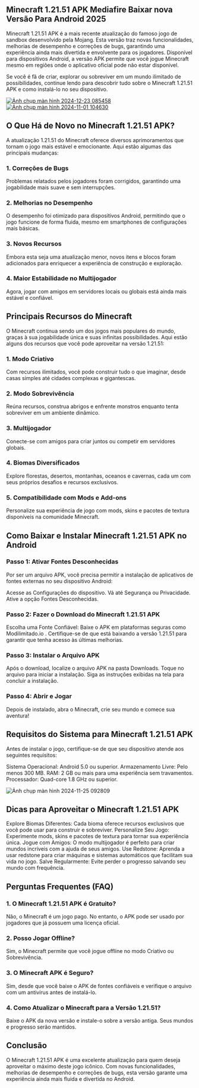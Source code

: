 ## Minecraft 1.21.51 APK Mediafire Baixar nova Versão Para Android 2025
Minecraft 1.21.51 APK é a mais recente atualização do famoso jogo de sandbox desenvolvido pela Mojang. Esta versão traz novas funcionalidades, melhorias de desempenho e correções de bugs, garantindo uma experiência ainda mais divertida e envolvente para os jogadores. Disponível para dispositivos Android, a versão APK permite que você jogue Minecraft mesmo em regiões onde o aplicativo oficial pode não estar disponível.

Se você é fã de criar, explorar ou sobreviver em um mundo ilimitado de possibilidades, continue lendo para descobrir tudo sobre o Minecraft 1.21.51 APK e como instalá-lo no seu dispositivo.

[![Ảnh chụp màn hình 2024-12-23 085458](https://github.com/user-attachments/assets/8d4454f5-72a3-42fd-9bf9-987240195336)](https://minecraft-apk.pt.modilimitado.io)
[![Ảnh chụp màn hình 2024-11-01 104630](https://github.com/user-attachments/assets/307b06eb-4c95-4439-9075-2d2760ba7cd7)](https://minecraft-apk.pt.modilimitado.io)

## O Que Há de Novo no Minecraft 1.21.51 APK?
A atualização 1.21.51 do Minecraft oferece diversos aprimoramentos que tornam o jogo mais estável e emocionante. Aqui estão algumas das principais mudanças:

### 1. Correções de Bugs
Problemas relatados pelos jogadores foram corrigidos, garantindo uma jogabilidade mais suave e sem interrupções.

### 2. Melhorias no Desempenho
O desempenho foi otimizado para dispositivos Android, permitindo que o jogo funcione de forma fluida, mesmo em smartphones de configurações mais básicas.

### 3. Novos Recursos
Embora esta seja uma atualização menor, novos itens e blocos foram adicionados para enriquecer a experiência de construção e exploração.

### 4. Maior Estabilidade no Multijogador
Agora, jogar com amigos em servidores locais ou globais está ainda mais estável e confiável.

## Principais Recursos do Minecraft
O Minecraft continua sendo um dos jogos mais populares do mundo, graças à sua jogabilidade única e suas infinitas possibilidades. Aqui estão alguns dos recursos que você pode aproveitar na versão 1.21.51:

### 1. Modo Criativo
Com recursos ilimitados, você pode construir tudo o que imaginar, desde casas simples até cidades complexas e gigantescas.

### 2. Modo Sobrevivência
Reúna recursos, construa abrigos e enfrente monstros enquanto tenta sobreviver em um ambiente dinâmico.

### 3. Multijogador
Conecte-se com amigos para criar juntos ou competir em servidores globais.

### 4. Biomas Diversificados
Explore florestas, desertos, montanhas, oceanos e cavernas, cada um com seus próprios desafios e recursos exclusivos.

### 5. Compatibilidade com Mods e Add-ons
Personalize sua experiência de jogo com mods, skins e pacotes de textura disponíveis na comunidade Minecraft.

## Como Baixar e Instalar Minecraft 1.21.51 APK no Android

### Passo 1: Ativar Fontes Desconhecidas
Por ser um arquivo APK, você precisa permitir a instalação de aplicativos de fontes externas no seu dispositivo Android:

Acesse as Configurações do dispositivo.
Vá até Segurança ou Privacidade.
Ative a opção Fontes Desconhecidas.

### Passo 2: Fazer o Download do Minecraft 1.21.51 APK
Escolha uma Fonte Confiável: Baixe o APK em plataformas seguras como Modilimitado.io .
Certifique-se de que está baixando a versão 1.21.51 para garantir que tenha acesso às últimas melhorias.

### Passo 3: Instalar o Arquivo APK
Após o download, localize o arquivo APK na pasta Downloads.
Toque no arquivo para iniciar a instalação.
Siga as instruções exibidas na tela para concluir a instalação.

### Passo 4: Abrir e Jogar
Depois de instalado, abra o Minecraft, crie seu mundo e comece sua aventura!

## Requisitos do Sistema para Minecraft 1.21.51 APK
Antes de instalar o jogo, certifique-se de que seu dispositivo atende aos seguintes requisitos:

Sistema Operacional: Android 5.0 ou superior.
Armazenamento Livre: Pelo menos 300 MB.
RAM: 2 GB ou mais para uma experiência sem travamentos.
Processador: Quad-core 1.8 GHz ou superior.

![Ảnh chụp màn hình 2024-11-25 092809](https://github.com/user-attachments/assets/8517ce6a-bd1a-4bca-ba5c-bb430c3f6537)

## Dicas para Aproveitar o Minecraft 1.21.51 APK
Explore Biomas Diferentes: Cada bioma oferece recursos exclusivos que você pode usar para construir e sobreviver.
Personalize Seu Jogo: Experimente mods, skins e pacotes de textura para tornar sua experiência única.
Jogue com Amigos: O modo multijogador é perfeito para criar mundos incríveis com a ajuda de seus amigos.
Use Redstone: Aprenda a usar redstone para criar máquinas e sistemas automáticos que facilitam sua vida no jogo.
Salve Regularmente: Evite perder o progresso salvando seu mundo com frequência.

## Perguntas Frequentes (FAQ)

### 1. O Minecraft 1.21.51 APK é Gratuito?
Não, o Minecraft é um jogo pago. No entanto, o APK pode ser usado por jogadores que já possuem uma licença oficial.

### 2. Posso Jogar Offline?
Sim, o Minecraft permite que você jogue offline no modo Criativo ou Sobrevivência.

### 3. O Minecraft APK é Seguro?
Sim, desde que você baixe o APK de fontes confiáveis e verifique o arquivo com um antivírus antes de instalá-lo.

### 4. Como Atualizar o Minecraft para a Versão 1.21.51?
Baixe o APK da nova versão e instale-o sobre a versão antiga. Seus mundos e progresso serão mantidos.

## Conclusão
O Minecraft 1.21.51 APK é uma excelente atualização para quem deseja aproveitar o máximo deste jogo icônico. Com novas funcionalidades, melhorias de desempenho e correções de bugs, esta versão garante uma experiência ainda mais fluida e divertida no Android.
